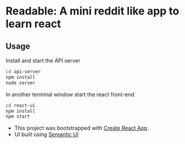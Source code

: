 # Readable: A mini reddit like app to learn react

## Usage
Install and start the API server
```bash
cd api-server
npm install
node server
```
In another terminal window start the react front-end
```bash
cd react-ui
npm install
npm start
```


* This project was bootstrapped with [Create React App](https://github.com/facebookincubator/create-react-app).
* UI built using [Semantic UI](https://react.semantic-ui.com/)
